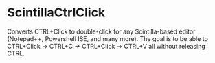 # ScintillaCtrlClick

Converts CTRL+Click to double-click for any Scintilla-based editor (Notepad++, Powershell ISE, and many more). The goal is to be able to CTRL+Click -> CTRL+C -> CTRL+Click -> CTRL+V all without releasing CTRL.
